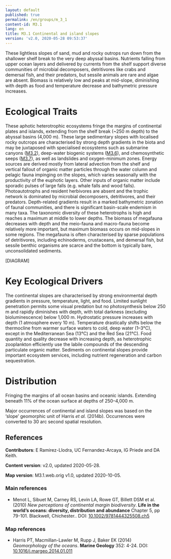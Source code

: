 ```yaml
---
layout: default
published: true
permalink: /en/groups/m_3_1
content-id: M3.1
lang: en
title: M3.1 Continental and island slopes
version: 'v2.0, 2020-05-28 09:53:37'
---
```


These lightless slopes of sand, mud and rocky outrops run down from the shallower shelf break to the very deep abyssal basins. Nutrients falling from upper ocean layers and delivered by currents from the shelf support diverse communities of microbial decomposers, detritivores like crabs and demersal fish, and their predators, but sessile animals are rare and algae are absent. Biomass is relatively low and peaks at mid-slope, diminishing with depth as food and temperature decrease and bathymetric pressure increases.

# Ecological Traits
 
These aphotic heterotrophic ecosystems fringe the margins of continental plates and islands, extending from the shelf break (~250 m depth) to the abyssal basins (4,000 m). These large sedimentary slopes with localised rocky outcrops are characterised by strong depth gradients in the biota and may be juxtaposed with specialised ecosystems such as submarine canyons ([M3.2](/explore/groups/M3.2)), deep-water biogenic systems ([M3.6](/explore/groups/M3.6)), and chemosynthetic seeps ([M3.7](/explore/groups/M3.7)), as well as landslides and oxygen-minimum zones. Energy sources are derived mostly from lateral advection from the shelf and vertical fallout of organic matter particles through the water column and pelagic fauna impinging on the slopes, which varies seasonally with the productivity of the euphotic layers. Other inputs of organic matter include sporadic pulses of large falls (e.g. whale falls and wood falls). Photoautotrophs and resident herbivores are absent and the trophic network is dominated by microbial decomposers, detritivores, and their predators. Depth-related gradients result in a marked bathymetric zonation of faunal communities, and there is significant basin-scale endemism in many taxa. The taxonomic diversity of these heterotrophs is high and reaches a maximum at middle to lower depths. The biomass of megafauna decreases with depth and the meio-fauna and macro-fauna become relatively more important, but maximum biomass occurs on mid-slopes in some regions. The megafauna is often characterised by sparse populations of detritivores, including echinoderms, crustaceans, and demersal fish, but sessile benthic organisms are scarce and the bottom is typically bare, unconsolidated sediments.

[DIAGRAM]

# Key Ecological Drivers
 
The continental slopes are characterised by strong environmental depth gradients in pressure, temperature, light, and food. Limited sunlight penetration permits some visual predation but no photosynthesis below 250 m and rapidly diminishes with depth, with total darkness (excluding bioluminescence) below 1,000 m. Hydrostatic pressure increases with depth (1 atmosphere every 10 m). Temperature drastically shifts below the thermocline from warmer surface waters to cold, deep water (1–3°C), except in the Mediterranean Sea (13°C) and the Red Sea (21°C). Food quantity and quality decrease with increasing depth, as heterotrophic zooplankton efficiently use the labile compounds of the descending particulate organic matter. Sediments on continental slopes provide important ecosystem services, including nutrient regeneration and carbon sequestration.
 
# Distribution
 
Fringing the margins of all ocean basins and oceanic islands. Extending beneath 11% of the ocean surface at depths of 250–4,000 m.

Major occurrences of continental and island slopes was based on the ‘slope’ geomorphic unit of Harris _et al._ (2014b). Occurrences were converted to 30 arc second spatial resolution.

## References

**Contributors**: E Ramirez-Llodra, UC Fernandez-Arcaya, IG Priede and DA Keith.

**Content version**: v2.0, updated 2020-05-28.

**Map version**: M3.1.web.orig v1.0, updated 2020-10-05.

### Main references
* Menot L, Sibuet M, Carney RS, Levin LA, Rowe GT, Billett DSM et al.  (2010) *New perceptions of continental margin biodiversity*. **Life in the world’s oceans: diversity, distribution and abundance** Chapter 5, pp 79-101. Blackwell, Chichester.. DOI: [10.1002/9781444325508.ch5](http://doi.org/10.1002/9781444325508.ch5)

### Map references
* Harris PT, Macmillan-Lawler M, Rupp J, Baker EK  (2014) *Geomorphology of the oceans*. **Marine Geology** 352: 4-24. DOI: [10.1016/j.margeo.2014.01.011](http://doi.org/10.1016/j.margeo.2014.01.011)
